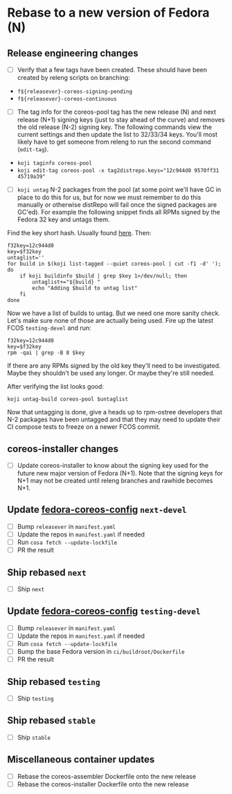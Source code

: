 # Rebase to a new version of Fedora (N)

## Release engineering changes

- [ ] Verify that a few tags have been created. These should have been created by releng scripts on branching: 

- `f${releasever}-coreos-signing-pending`
- `f${releasever}-coreos-continuous`

- [ ] The tag info for the coreos-pool tag has the new release (N) and next release (N+1) signing keys (just to stay ahead of the curve) and removes the old release (N-2) signing key. The following commands view the current settings and then update the list to 32/33/34 keys. You'll most likely have to get someone from releng to run the second command (`edit-tag`).

- `koji taginfo coreos-pool`
- `koji edit-tag coreos-pool -x tag2distrepo.keys="12c944d0 9570ff31 45719a39"`

- [ ] `koji untag` N-2 packages from the pool (at some point we'll have GC in place to do this for us, but for now we must remember to do this manually or otherwise distRepo will fail once the signed packages are GC'ed). For example the following snippet finds all RPMs signed by the Fedora 32 key and untags them.

Find the key short hash. Usually found [here](https://pagure.io/fedora-infra/ansible/blob/main/f/roles/bodhi2/backend/templates/pungi.rpm.conf.j2). Then:

```
f32key=12c944d0
key=$f32key
untaglist=''
for build in $(koji list-tagged --quiet coreos-pool | cut -f1 -d' '); do
    if koji buildinfo $build | grep $key 1>/dev/null; then
        untaglist+="${build} "
        echo "Adding $build to untag list"
    fi
done
```

Now we have a list of builds to untag. But we need one more sanity check. Let's make sure none of those are actually being used. Fire up the latest FCOS `testing-devel` and run:

```
f32key=12c944d0
key=$f32key
rpm -qai | grep -B 8 $key
```

If there are any RPMs signed by the old key they'll need to be investigated. Maybe they shouldn't be used any longer. Or maybe they're still needed.

After verifying the list looks good:

```
koji untag-build coreos-pool $untaglist
```

Now that untagging is done, give a heads up to rpm-ostree developers that N-2 packages have been untagged and that they may need to update their CI compose tests to freeze on a newer FCOS commit.

## coreos-installer changes

- [ ] Update coreos-installer to know about the signing key used for the future new major version of Fedora (N+1). Note that the signing keys for N+1 may not be created until releng branches and rawhide becomes N+1.

## Update [fedora-coreos-config](https://github.com/coreos/fedora-coreos-config/) `next-devel`

- [ ] Bump `releasever` in `manifest.yaml`
- [ ] Update the repos in `manifest.yaml` if needed
- [ ] Run `cosa fetch --update-lockfile`
- [ ] PR the result

## Ship rebased `next`

- [ ] Ship `next`

## Update [fedora-coreos-config](https://github.com/coreos/fedora-coreos-config/) `testing-devel`

- [ ] Bump `releasever` in `manifest.yaml`
- [ ] Update the repos in `manifest.yaml` if needed
- [ ] Run `cosa fetch --update-lockfile`
- [ ] Bump the base Fedora version in `ci/buildroot/Dockerfile`
- [ ] PR the result

## Ship rebased `testing`

- [ ] Ship `testing`

## Ship rebased `stable`

- [ ] Ship `stable`

## Miscellaneous container updates

- [ ] Rebase the coreos-assembler Dockerfile onto the new release
- [ ] Rebase the coreos-installer Dockerfile onto the new release
